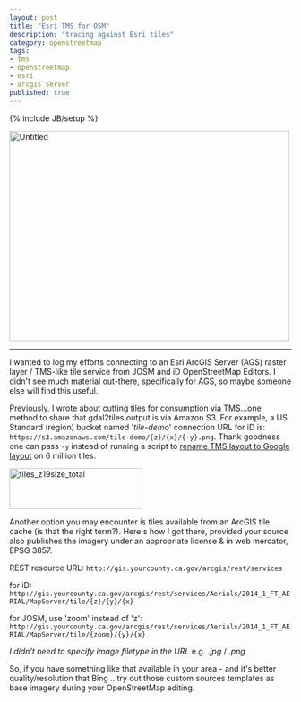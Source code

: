 ```yaml
---
layout: post
title: "Esri TMS for OSM"
description: "tracing against Esri tiles"
category: openstreetmap
tags:
- tms
- openstreetmap
- esri
- arcgis server
published: true
---
```

{% include JB/setup %}

<a href="http://www.flickr.com/photos/j03lar50n/10079654826/" title="Untitled by j03lar50n, on Flickr"><img src="http://farm4.staticflickr.com/3832/10079654826_f9d47d0bc0.jpg" width="500" height="375" alt="Untitled"></a>  

---

I wanted to log my efforts connecting to an Esri ArcGIS Server (AGS) raster layer / TMS-like tile service from JOSM and iD OpenStreetMap Editors. I didn't see much material out-there, specifically for AGS, so maybe someone else will find this useful.

[Previously](http://joelarson.com/work/2013/09/10/cuttin-tiles/), I wrote about cutting tiles for consumption via TMS…one method to share that gdal2tiles output is via Amazon S3. For example, a US Standard (region) bucket named '*tile-demo*' connection URL for iD is: `https://s3.amazonaws.com/tile-demo/{z}/{x}/{-y}.png`. Thank goodness one can pass `-y` instead of running a script to [rename TMS layout to Google layout](https://gist.github.com/oeon/6801339) on 6 million tiles.  
  
<p><a href="http://www.flickr.com/photos/j03lar50n/10079499413/" title="tiles_z19size_total by j03lar50n, on Flickr"><img src="http://farm8.staticflickr.com/7301/10079499413_728377cf85_o.jpg" width="237" height="73" alt="tiles_z19size_total"></a></p>

Another option you may encounter is tiles available from an ArcGIS tile cache (is that the right term?). Here's how I got there, provided your source also publishes the imagery under an appropriate license & in web mercator, EPSG 3857.

REST resource URL: `http://gis.yourcounty.ca.gov/arcgis/rest/services`

for iD: `http://gis.yourcounty.ca.gov/arcgis/rest/services/Aerials/2014_1_FT_AERIAL/MapServer/tile/{z}/{y}/{x}`

for JOSM, use 'zoom' instead of 'z': `http://gis.yourcounty.ca.gov/arcgis/rest/services/Aerials/2014_1_FT_AERIAL/MapServer/tile/{zoom}/{y}/{x}`

*I didn't need to specify image filetype in the URL* e.g. *.jpg* / *.png*

So, if you have something like that available in your area - and it's better quality/resolution that Bing .. try out those custom sources templates as base imagery during your OpenStreetMap editing.
